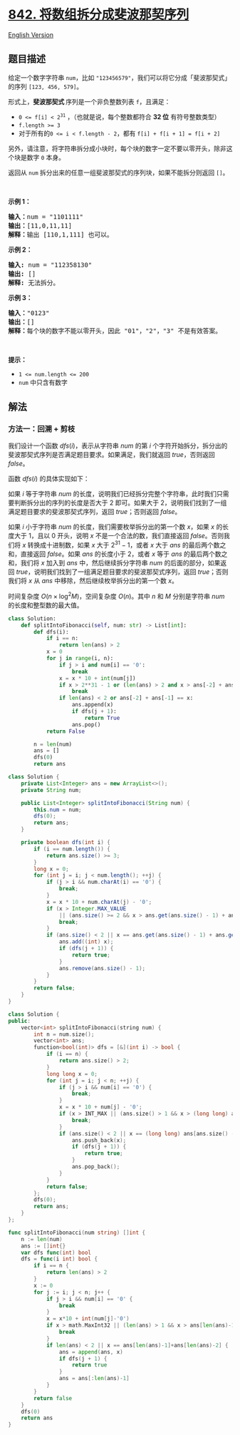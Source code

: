 # [842. 将数组拆分成斐波那契序列](https://leetcode.cn/problems/split-array-into-fibonacci-sequence)

[English Version](/solution/0800-0899/0842.Split%20Array%20into%20Fibonacci%20Sequence/README_EN.md)

<!-- tags:字符串,回溯 -->

<!-- difficulty:中等 -->

## 题目描述

<!-- 这里写题目描述 -->

<p>给定一个数字字符串 <code>num</code>，比如 <code>"123456579"</code>，我们可以将它分成「斐波那契式」的序列 <code>[123, 456, 579]</code>。</p>

<p>形式上，<strong>斐波那契式&nbsp;</strong>序列是一个非负整数列表 <code>f</code>，且满足：</p>

<ul>
	<li><code>0 &lt;= f[i] &lt; 2<sup>31</sup></code>&nbsp;，（也就是说，每个整数都符合 <strong>32 位</strong>&nbsp;有符号整数类型）</li>
	<li><code>f.length &gt;= 3</code></li>
	<li>对于所有的<code>0 &lt;= i &lt; f.length - 2</code>，都有 <code>f[i] + f[i + 1] = f[i + 2]</code></li>
</ul>

<p>另外，请注意，将字符串拆分成小块时，每个块的数字一定不要以零开头，除非这个块是数字 <code>0</code> 本身。</p>

<p>返回从 <code>num</code> 拆分出来的任意一组斐波那契式的序列块，如果不能拆分则返回 <code>[]</code>。</p>

<p>&nbsp;</p>

<p><strong>示例 1：</strong></p>

<pre>
<strong>输入：</strong>num = "1101111"
<strong>输出：</strong>[11,0,11,11]
<strong>解释：</strong>输出 [110,1,111] 也可以。</pre>

<p><strong>示例 2：</strong></p>

<pre>
<strong>输入: </strong>num = "112358130"
<strong>输出: </strong>[]
<strong>解释: </strong>无法拆分。
</pre>

<p><strong>示例 3：</strong></p>

<pre>
<strong>输入：</strong>"0123"
<strong>输出：</strong>[]
<strong>解释：</strong>每个块的数字不能以零开头，因此 "01"，"2"，"3" 不是有效答案。
</pre>

<p>&nbsp;</p>

<p><strong>提示：</strong></p>

<ul>
	<li><code>1 &lt;= num.length &lt;= 200</code></li>
	<li><code>num</code>&nbsp;中只含有数字</li>
</ul>

## 解法

### 方法一：回溯 + 剪枝

我们设计一个函数 $dfs(i)$，表示从字符串 $num$ 的第 $i$ 个字符开始拆分，拆分出的斐波那契式序列是否满足题目要求。如果满足，我们就返回 $true$，否则返回 $false$。

函数 $dfs(i)$ 的具体实现如下：

如果 $i$ 等于字符串 $num$ 的长度，说明我们已经拆分完整个字符串，此时我们只需要判断拆分出的序列的长度是否大于 $2$ 即可。如果大于 $2$，说明我们找到了一组满足题目要求的斐波那契式序列，返回 $true$；否则返回 $false$。

如果 $i$ 小于字符串 $num$ 的长度，我们需要枚举拆分出的第一个数 $x$，如果 $x$ 的长度大于 $1$，且以 $0$ 开头，说明 $x$ 不是一个合法的数，我们直接返回 $false$。否则我们将 $x$ 转换成十进制数，如果 $x$ 大于 $2^{31} - 1$，或者 $x$ 大于 $ans$ 的最后两个数之和，直接返回 $false$。如果 $ans$ 的长度小于 $2$，或者 $x$ 等于 $ans$ 的最后两个数之和，我们将 $x$ 加入到 $ans$ 中，然后继续拆分字符串 $num$ 的后面的部分，如果返回 $true$，说明我们找到了一组满足题目要求的斐波那契式序列，返回 $true$；否则我们将 $x$ 从 $ans$ 中移除，然后继续枚举拆分出的第一个数 $x$。

时间复杂度 $O(n \times \log^2 M)$，空间复杂度 $O(n)$。其中 $n$ 和 $M$ 分别是字符串 $num$ 的长度和整型数的最大值。

<!-- tabs:start -->

```python
class Solution:
    def splitIntoFibonacci(self, num: str) -> List[int]:
        def dfs(i):
            if i == n:
                return len(ans) > 2
            x = 0
            for j in range(i, n):
                if j > i and num[i] == '0':
                    break
                x = x * 10 + int(num[j])
                if x > 2**31 - 1 or (len(ans) > 2 and x > ans[-2] + ans[-1]):
                    break
                if len(ans) < 2 or ans[-2] + ans[-1] == x:
                    ans.append(x)
                    if dfs(j + 1):
                        return True
                    ans.pop()
            return False

        n = len(num)
        ans = []
        dfs(0)
        return ans
```

```java
class Solution {
    private List<Integer> ans = new ArrayList<>();
    private String num;

    public List<Integer> splitIntoFibonacci(String num) {
        this.num = num;
        dfs(0);
        return ans;
    }

    private boolean dfs(int i) {
        if (i == num.length()) {
            return ans.size() >= 3;
        }
        long x = 0;
        for (int j = i; j < num.length(); ++j) {
            if (j > i && num.charAt(i) == '0') {
                break;
            }
            x = x * 10 + num.charAt(j) - '0';
            if (x > Integer.MAX_VALUE
                || (ans.size() >= 2 && x > ans.get(ans.size() - 1) + ans.get(ans.size() - 2))) {
                break;
            }
            if (ans.size() < 2 || x == ans.get(ans.size() - 1) + ans.get(ans.size() - 2)) {
                ans.add((int) x);
                if (dfs(j + 1)) {
                    return true;
                }
                ans.remove(ans.size() - 1);
            }
        }
        return false;
    }
}
```

```cpp
class Solution {
public:
    vector<int> splitIntoFibonacci(string num) {
        int n = num.size();
        vector<int> ans;
        function<bool(int)> dfs = [&](int i) -> bool {
            if (i == n) {
                return ans.size() > 2;
            }
            long long x = 0;
            for (int j = i; j < n; ++j) {
                if (j > i && num[i] == '0') {
                    break;
                }
                x = x * 10 + num[j] - '0';
                if (x > INT_MAX || (ans.size() > 1 && x > (long long) ans[ans.size() - 1] + ans[ans.size() - 2])) {
                    break;
                }
                if (ans.size() < 2 || x == (long long) ans[ans.size() - 1] + ans[ans.size() - 2]) {
                    ans.push_back(x);
                    if (dfs(j + 1)) {
                        return true;
                    }
                    ans.pop_back();
                }
            }
            return false;
        };
        dfs(0);
        return ans;
    }
};
```

```go
func splitIntoFibonacci(num string) []int {
	n := len(num)
	ans := []int{}
	var dfs func(int) bool
	dfs = func(i int) bool {
		if i == n {
			return len(ans) > 2
		}
		x := 0
		for j := i; j < n; j++ {
			if j > i && num[i] == '0' {
				break
			}
			x = x*10 + int(num[j]-'0')
			if x > math.MaxInt32 || (len(ans) > 1 && x > ans[len(ans)-1]+ans[len(ans)-2]) {
				break
			}
			if len(ans) < 2 || x == ans[len(ans)-1]+ans[len(ans)-2] {
				ans = append(ans, x)
				if dfs(j + 1) {
					return true
				}
				ans = ans[:len(ans)-1]
			}
		}
		return false
	}
	dfs(0)
	return ans
}
```

<!-- tabs:end -->

<!-- end -->
